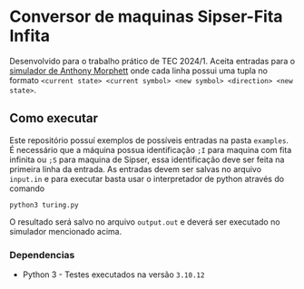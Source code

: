 # Conversor de maquinas Sipser-Fita Infita
Desenvolvido para o trabalho prático de TEC 2024/1. Aceita entradas para o [simulador de Anthony Morphett](https://morphett.info/turing/turing.html) onde
cada linha possui uma tupla no formato `<current state> <current symbol> <new symbol> <direction> <new state>`.

## Como executar
Este repositório possuí exemplos de possíveis entradas na pasta `examples`. É necessário que a máquina possua identificação `;I` para maquina com fita infinita
ou `;S` para maquina de Sipser, essa identificação deve ser feita na primeira linha da entrada. As entradas devem ser salvas no arquivo `input.in` e para executar
basta usar o interpretador de python através do comando 

```python3 turing.py```

O resultado será salvo no arquivo `output.out` e deverá ser executado no simulador mencionado acima.

### Dependencias
* Python 3 - Testes executados na versão `3.10.12`

